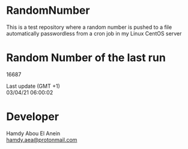 # RandomNumber    
This is a test repository where a random number is pushed to a file automatically passwordless from a cron job in my Linux CentOS server    
# Random Number of the last run   
16687
      
Last update (GMT +1)    
03/04/21 06:00:02
# Developer    
Hamdy Abou El Anein   
hamdy.aea@protonmail.com
